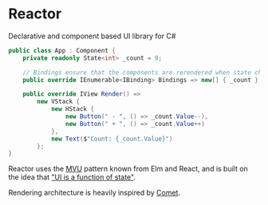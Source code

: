 # Reactor
Declarative and component based UI library for C#

```csharp
public class App : Component {
    private readonly State<int> _count = 0;

    // Bindings ensure that the components are rerendered when state changes
    public override IEnumerable<IBinding> Bindings => new[] { _count };

    public override IView Render() =>
        new VStack {
            new HStack {
                new Button(" - ", () => _count.Value--),
                new Button(" + ", () => _count.Value++)
            },
            new Text($"Count: {_count.Value}")
        };
}
```

Reactor uses the [MVU](https://thomasbandt.com/model-view-update) pattern known from Elm and React, and is built on the idea that ["UI is a function of state"](https://www.kn8.lt/blog/ui-is-a-function-of-data/).

Rendering architecture is heavily inspired by [Comet](https://github.com/Clancey/Comet).
